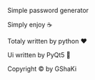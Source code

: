 Simple password generator

Simply enjoy :coffee:

Totaly written by python :heart:

Ui written by PyQt5 :snake:

Copyright &copy; by GShaKi
